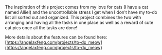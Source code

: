 The inspiration of this project comes from my love for cats (I have a cat named Allie!) and the uncontrollable stress I get when I don't have my to-do list all sorted out and organized. This project combines the two with arranging and having all the tasks in one place as well as a reward of cute cat pics once all the tasks are done!

More details about the features can be found here: [https://angelaxfeng.com/projects/to-do_meow](https://angelaxfeng.com/projects/to-do_meow)
